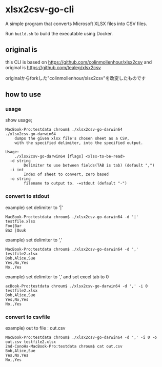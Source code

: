 # xlsx2csv-go-cli

A simple program that converts Microsoft XLSX files into CSV files.

Run `build.sh` to build the executable using Docker.


## original is 

this CLI is based on https://github.com/colinmollenhour/xlsx2csv
and original is https://github.com/tealeg/xlsx2csv

originalからforkした"colinmollenhour/xlsx2csv"を改変したものです

## how to use 

### usage

show usage;

```shell
MacBook-Pro:testdata chroum$ ./xlsx2csv-go-darwin64
./xlsx2csv-go-darwin64
	dumps the given xlsx file's chosen sheet as a CSV,
	with the specified delimiter, into the specified output.

Usage:
	./xlsx2csv-go-darwin64 [flags] <xlsx-to-be-read>
  -d string
    	Delimiter to use between fields(TAB is tab) (default ",")
  -i int
    	Index of sheet to convert, zero based
  -o string
    	filename to output to. -=stdout (default "-")
```
### convert to stdout

example) set delimiter to '|'

```
MacBook-Pro:testdata chroum$ ./xlsx2csv-go-darwin64 -d '|' testfile.xlsx
Foo|Bar
Baz |Quuk
```

example) set delimiter to ','

```
MacBook-Pro:testdata chroum$ ./xlsx2csv-go-darwin64 -d ',' testfile2.xlsx
Bob,Alice,Sue
Yes,No,Yes
No,,Yes
```

example) set delimiter to ',' and set excel tab to 0

```
acBook-Pro:testdata chroum$ ./xlsx2csv-go-darwin64 -d ',' -i 0 testfile2.xlsx
Bob,Alice,Sue
Yes,No,Yes
No,,Yes
```

### convert to csvfile

example) out to file : out.csv

```
MacBook-Pro:testdata chroum$ ./xlsx2csv-go-darwin64 -d ',' -i 0 -o out.csv testfile2.xlsx
2nd-ConoHa-MacBook-Pro:testdata chroum$ cat out.csv
Bob,Alice,Sue
Yes,No,Yes
No,,Yes
```
